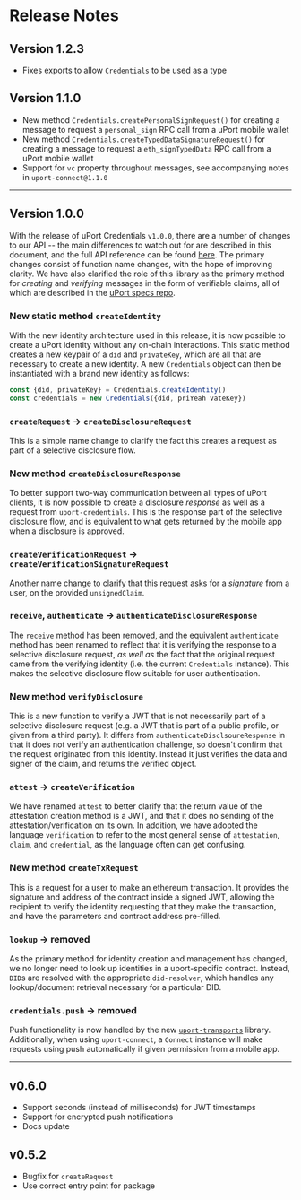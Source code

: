 # Release Notes

## Version 1.2.3
* Fixes exports to allow `Credentials` to be used as a type

## Version 1.1.0
* New method `Credentials.createPersonalSignRequest()` for creating a message to request a `personal_sign` RPC call from a uPort mobile wallet
* New method `Credentials.createTypedDataSignatureRequest()` for creating a message to request a `eth_signTypedData` RPC call from a uPort mobile wallet
* Support for `vc` property throughout messages, see accompanying notes in `uport-connect@1.1.0`

----------------------------------------------------------------------------

## Version 1.0.0

With the release of uPort Credentials `v1.0.0`, there are a number of changes to our API -- the main differences to watch out for are described in this document, and the full API reference can be found [here](https://developer.uport.me/uport-js/reference/index).  The primary changes consist of function name changes, with the hope of improving clarity.  We have also clarified the role of this library as the primary method for *creating* and *verifying* messages in the form of verifiable claims, all of which are described in the [uPort specs repo](https://github.com/uport-project/specs).

### New static method `createIdentity`
With the new identity architecture used in this release, it is now possible to create a uPort identity without any on-chain interactions.  This static method creates a new keypair of a `did` and `privateKey`, which are all that are necessary to create a new identity.  A new `Credentials` object can then be instantiated with a brand new identity as follows:
```javascript
const {did, privateKey} = Credentials.createIdentity()
const credentials = new Credentials({did, priYeah vateKey})
```

### `createRequest` -> `createDisclosureRequest`
This is a simple name change to clarify the fact this creates a request as part of a selective disclosure flow.

### New method `createDisclosureResponse`
To better support two-way communication between all types of uPort clients, it is now possible to create a disclosure *response* as well as a request from `uport-credentials`.  This is the response part of the selective disclosure flow, and is equivalent to what gets returned by the mobile app when a disclosure is approved.

### `createVerificationRequest` -> `createVerificationSignatureRequest`
Another name change to clarify that this request asks for a *signature* from a user, on the provided `unsignedClaim`.  

### `receive`, `authenticate` -> `authenticateDisclosureResponse`
The `receive` method has been removed, and the equivalent `authenticate` method has been renamed to reflect that it is verifying the response to a selective disclosure request, *as well as* the fact that the original request came from the verifying identity (i.e. the current `Credentials` instance).  This makes the selective disclosure flow suitable for user authentication.

### New method `verifyDisclosure`
This is a new function to verify a JWT that is not necessarily part of a selective disclosure request (e.g. a JWT that is part of a public profile, or given from a third party).  It differs from `authenticateDisclsoureResponse` in that it does not verify an authentication challenge, so doesn't confirm that the request originated from this identity.  Instead it just verifies the data and signer of the claim, and returns the verified object.

### `attest` -> `createVerification`
We have renamed `attest` to better clarify that the return value of the attestation creation method is a JWT, and that it does no sending of the attestation/verification on its own.  In addition, we have adopted the language `verification` to refer to the most general sense of `attestation`, `claim`, and `credential`, as the language often can get confusing.

### New method `createTxRequest`
This is a request for a user to make an ethereum transaction.  It provides the signature and address of the contract inside a signed JWT, allowing the recipient to verify the identity requesting that they make the transaction, and have the parameters and contract address pre-filled.

### `lookup` -> **removed**
As the primary method for identity creation and management has changed, we no longer need to look up identities in a uport-specific contract.  Instead, `DID`s are resolved with the appropriate `did-resolver`, which handles any lookup/document retrieval necessary for a particular DID. 

### `credentials.push` -> **removed**
Push functionality is now handled by the new [`uport-transports`](https://github.com/uport-project/uport-transports) library.  Additionally, when using `uport-connect`, a `Connect` instance will make requests using push automatically if given permission from a mobile app.

----------------------------------------------------------------------------
## v0.6.0
* Support seconds (instead of milliseconds) for JWT timestamps
* Support for encrypted push notifications
* Docs update

## v0.5.2
* Bugfix for `createRequest`
* Use correct entry point for package
